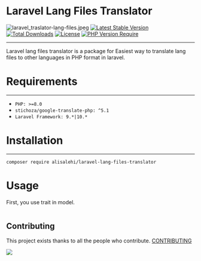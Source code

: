# Laravel Lang Files Translator

![laravel_traslator-lang-files.jpeg](..%2Flaravel_traslator-lang-files.jpeg)
[![Latest Stable Version](http://poser.pugx.org/alisalehi/laravel-lang-files-translator/v)](https://packagist.org/packages/alisalehi/laravel-lang-files-translator)
[![Total Downloads](http://poser.pugx.org/alisalehi/laravel-lang-files-translator/downloads)](https://packagist.org/packages/alisalehi/laravel-lang-files-translator)
[![License](http://poser.pugx.org/alisalehi/laravel-lang-files-translator/license)](https://packagist.org/packages/alisalehi/laravel-lang-files-translator)
[![PHP Version Require](http://poser.pugx.org/alisalehi/laravel-lang-files-translator/require/php)](https://packagist.org/packages/alisalehi/laravel-lang-files-translator)
***
Laravel lang files translator is a package for Easiest way to translate lang files to other languages in PHP format in laravel. <br>

# Requirements
***

- `PHP: >=8.0`
- `stichoza/google-translate-php: ^5.1`
- `Laravel Framework: 9.*|10.*`

# Installation
***
```
composer require alisalehi/laravel-lang-files-translator
```

# Usage
First, you use trait in model.
```

```

## Contributing
This project exists thanks to all the people who
contribute. [CONTRIBUTING](https://github.com/alisalehi/laravel-lang-files-translator/graphs/contributors)

<a href="https://github.com/alisalehi/laravel-lang-files-translator/graphs/contributors"><img src="https://opencollective.com/laravel-lang-files-translator/contributors.svg?width=890&button=false" /></a>
